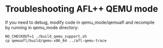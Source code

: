 # Troubleshooting AFL++ QEMU mode

If you need to debug, modify code in qemu_mode/qemuafl and recompile by running
in qemu_mode directory:
```
NO_CHECKOUT=1 ./build_qemu_support.sh
cp qemuafl/build/qemu-x86_64 ../afl-qemu-trace
```
